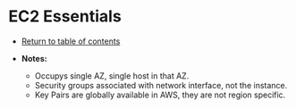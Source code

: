 # EC2 Essentials

* [Return to table of contents](../../../README.md)

* **Notes:**
  * Occupys single AZ, single host in that AZ.
  * Security groups associated with network interface, not the instance.
  * Key Pairs are globally available in AWS, they are not region specific.
